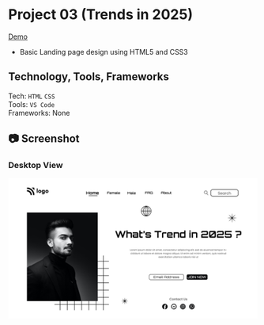 # Project 03 (Trends in 2025)
[Demo](https://651281630598c71ec7292fe3--eloquent-smakager-3f4344.netlify.app/)
- Basic Landing page design using HTML5 and CSS3
## Technology, Tools, Frameworks
Tech: `HTML` `CSS` <br>
Tools: `VS Code` <br>
Frameworks: None

## 📷 Screenshot
### Desktop View
![Desktop](./output.png)

